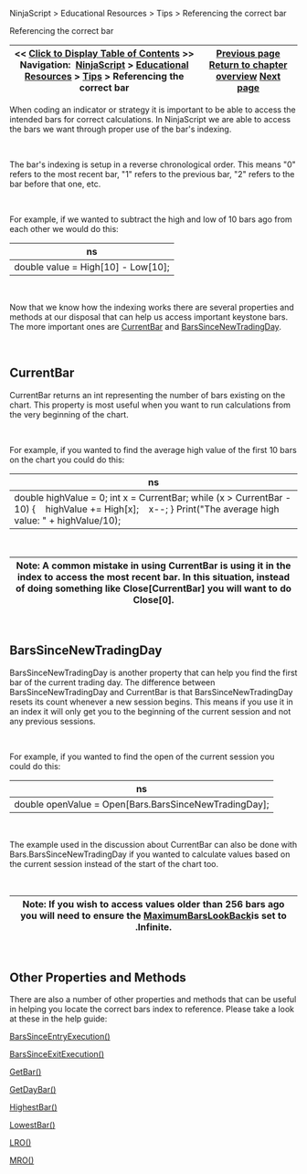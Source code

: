 ﻿


NinjaScript \> Educational Resources \> Tips \> Referencing the correct bar






















Referencing the correct bar







| \<\< [Click to Display Table of Contents](referencing_the_correct_bar.md) \>\> **Navigation:**     [NinjaScript](ninjascript.md) \> [Educational Resources](educational_resources.md) \> [Tips](tips.md) \> Referencing the correct bar | [Previous page](parameter_sequencing.md) [Return to chapter overview](tips.md) [Next page](strategy_position_vs__account_.md) |
| --- | --- |











When coding an indicator or strategy it is important to be able to access the intended bars for correct calculations. In NinjaScript we are able to access the bars we want through proper use of the bar's indexing.


 


The bar's indexing is setup in a reverse chronological order. This means "0" refers to the most recent bar, "1" refers to the previous bar, "2" refers to the bar before that one, etc.


 


For example, if we wanted to subtract the high and low of 10 bars ago from each other we would do this:




| ns |
| --- |
| double value \= High\[10] \- Low\[10]; |



 


Now that we know how the indexing works there are several properties and methods at our disposal that can help us access important keystone bars. The more important ones are [CurrentBar](currentbar.md) and [BarsSinceNewTradingDay](barssincenewtradingday.md).


 


## CurrentBar


CurrentBar returns an int representing the number of bars existing on the chart. This property is most useful when you want to run calculations from the very beginning of the chart.


 


For example, if you wanted to find the average high value of the first 10 bars on the chart you could do this:




| ns |
| --- |
| double highValue \= 0; int x \= CurrentBar; while (x \> CurrentBar \- 10) {     highValue \+\= High\[x];     x\-\-; } Print("The average high value: " \+ highValue/10); |



 




| Note: A common mistake in using CurrentBar is using it in the index to access the most recent bar. In this situation, instead of doing something like Close\[CurrentBar] you will want to do Close\[0]. |
| --- |



 


## BarsSinceNewTradingDay


BarsSinceNewTradingDay is another property that can help you find the first bar of the current trading day. The difference between BarsSinceNewTradingDay and CurrentBar is that BarsSinceNewTradingDay resets its count whenever a new session begins. This means if you use it in an index it will only get you to the beginning of the current session and not any previous sessions.


 


For example, if you wanted to find the open of the current session you could do this:




| ns |
| --- |
| double openValue \= Open\[Bars.BarsSinceNewTradingDay]; |



 


The example used in the discussion about CurrentBar can also be done with Bars.BarsSinceNewTradingDay if you wanted to calculate values based on the current session instead of the start of the chart too.


 




| Note: If you wish to access values older than 256 bars ago you will need to ensure the [MaximumBarsLookBack](maximumbarslookback.md)is set to .Infinite. |
| --- |



 


## Other Properties and Methods


There are also a number of other properties and methods that can be useful in helping you locate the correct bars index to reference. Please take a look at these in the help guide: 


[BarsSinceEntryExecution()](barssinceentryexecution.md)


[BarsSinceExitExecution()](barssinceexitexecution.md)


[GetBar()](getbar.md)


[GetDayBar()](getdaybar.md)


[HighestBar()](highestbar.md)


[LowestBar()](lowestbar.md)


[LRO()](least_recent_occurence_lro.md)


[MRO()](most_recent_occurence_mro.md)








